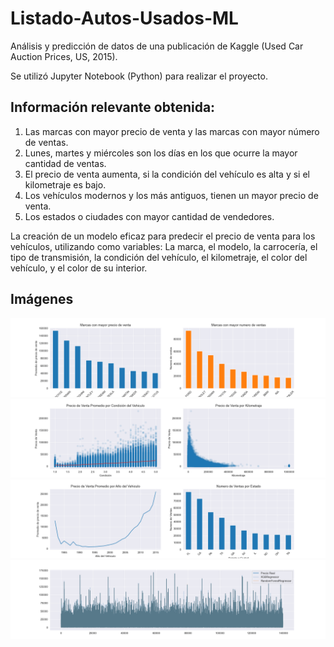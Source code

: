 # Listado-Autos-Usados-ML
Análisis y predicción de datos de una publicación de Kaggle (Used Car Auction Prices, US, 2015).

Se utilizó Jupyter Notebook (Python) para realizar el proyecto.

## Información relevante obtenida:
1. Las marcas con mayor precio de venta y las marcas con mayor número de ventas.
2. Lunes, martes y miércoles son los días en los que ocurre la mayor cantidad de ventas.
3. El precio de venta aumenta, si la condición del vehículo es alta y si el kilometraje es bajo.
4. Los vehículos modernos y los más antiguos, tienen un mayor precio de venta.
5. Los estados o ciudades con mayor cantidad de vendedores.

La creación de un modelo eficaz para predecir el precio de venta para los vehículos, utilizando como variables: La marca, el modelo, la carrocería, el tipo de transmisión, la condición del vehículo, el kilometraje, el color del vehículo, y el color de su interior.

## Imágenes

![Grafico : Las marcas con mayor precio de venta y las marcas con mayor número de ventas](https://github.com/1bryanvalenzuela/Listado-Autos-Usados-ML/blob/main/graficos/most_sold_and_numbers.png)
![Grafico : Precio de venta por la condición y el kilometraje](https://github.com/1bryanvalenzuela/Listado-Autos-Usados-ML/blob/main/graficos/condition_odometer_price.png)
![Grafico : Precio de venta por año del vehiculo, y los estados con mayor número de vendedores](https://github.com/1bryanvalenzuela/Listado-Autos-Usados-ML/blob/main/graficos/year_state_price.png)
![Grafico : Comparación de modelos de machine learning](https://github.com/1bryanvalenzuela/Listado-Autos-Usados-ML/blob/main/graficos/model_predictions.png)
